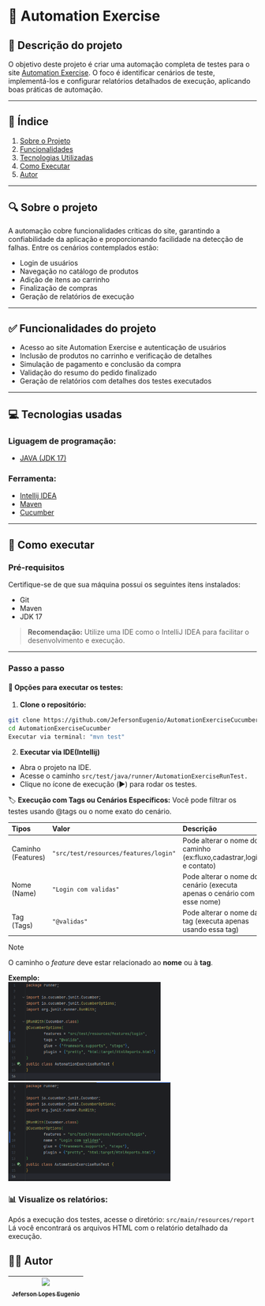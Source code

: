 # 🧪 Automation Exercise

## 📌 Descrição do projeto
O objetivo deste projeto é criar uma automação completa de testes para o site [Automation Exercise](https://automationexercise.com). O foco é identificar cenários de teste, implementá-los e configurar relatórios detalhados de execução, aplicando boas práticas de automação.

---

## 📑 Índice

1. [Sobre o Projeto](#sobre-o-projeto)  
2. [Funcionalidades](#funcionalidades)  
3. [Tecnologias Utilizadas](#tecnologias-utilizadas)  
4. [Como Executar](#como-executar)  
5. [Autor](#autor)

---

## 🔍 Sobre o projeto

A automação cobre funcionalidades críticas do site, garantindo a confiabilidade da aplicação e proporcionando facilidade na detecção de falhas. Entre os cenários contemplados estão:

- Login de usuários  
- Navegação no catálogo de produtos  
- Adição de itens ao carrinho  
- Finalização de compras  
- Geração de relatórios de execução

---

## ✅ Funcionalidades do projeto

- Acesso ao site Automation Exercise e autenticação de usuários  
- Inclusão de produtos no carrinho e verificação de detalhes  
- Simulação de pagamento e conclusão da compra  
- Validação do resumo do pedido finalizado  
- Geração de relatórios com detalhes dos testes executados

---

## 💻 Tecnologias usadas

### Liguagem de programação:
* [JAVA (JDK 17)](https://www.oracle.com/java/technologies/downloads/#java17)

### Ferramenta:
* [Intellij IDEA](https://www.jetbrains.com/pt-br/idea/)
* [Maven](https://maven.apache.org/)
* [Cucumber](https://cucumber.io/)

---

## 🚀 Como executar

### Pré-requisitos

Certifique-se de que sua máquina possui os seguintes itens instalados:

- Git  
- Maven  
- JDK 17  

> **Recomendação:** Utilize uma IDE como o IntelliJ IDEA para facilitar o desenvolvimento e execução.

---

### Passo a passo

#### 🔧 Opções para executar os testes:

1. **Clone o repositório:**
```bash
git clone https://github.com/JefersonEugenio/AutomationExerciseCucumber.git
cd AutomationExerciseCucumber
Executar via terminal: "mvn test"
```
2. **Executar via IDE(Intellij)**
* Abra o projeto na IDE.
* Acesse o caminho ``src/test/java/runner/AutomationExerciseRunTest.``
* Clique no ícone de execução (▶️) para rodar os testes.

🏷️ **Execução com Tags ou Cenários Específicos:**
Você pode filtrar os testes usando @tags ou o nome exato do cenário.

| Tipos | Valor | Descrição |
| :------- | :---- | :---------- |
| Caminho (Features) | ``"src/test/resources/features/login"`` | Pode alterar o nome do caminho (ex:fluxo,cadastrar,login e contato) |
| Nome (Name) | ``"Login com validas"`` | Pode alterar o nome do cenário (executa apenas o cenário com esse nome) |
| Tag (Tags) | ``"@validas"`` | Pode alterar o nome da tag (executa apenas usando essa tag)|

> [!NOTE]
> O caminho o *feature* deve estar relacionado ao **nome** ou à **tag**.

**Exemplo:**
<br>
<img src="Documentos/Imagem_README/tags.png" alt="Print do app" height="200"/>
<img src="Documentos/Imagem_README/name.png" alt="Print do app" height="200"/>

### 📊 Visualize os relatórios:
Após a execução dos testes, acesse o diretório:
```src/main/resources/report```
Lá você encontrará os arquivos HTML com o relatório detalhado da execução.

## 👨‍💻 Autor
| [<img src="https://avatars.githubusercontent.com/u/122066021?v=4" width=115><br><sub>Jeferson Lopes Eugenio</sub>](https://github.com/JefersonEuenio) |
| :---: |
